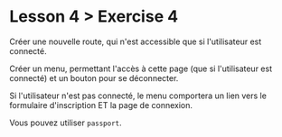 # Lesson 4 > Exercise 4

Créer une nouvelle route, qui n'est accessible que si l'utilisateur est connecté.

Créer un menu, permettant l'accès à cette page (que si l'utilisateur est connecté) et un bouton pour se déconnecter.

Si l'utilisateur n'est pas connecté, le menu comportera un lien vers le formulaire d'inscription ET la page de connexion.

Vous pouvez utiliser `passport`.
